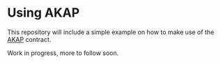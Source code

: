 Using AKAP
==========

This repository will include a simple example on how to make use
of the [AKAP](https://akap.me) contract.

Work in progress, more to follow soon.
